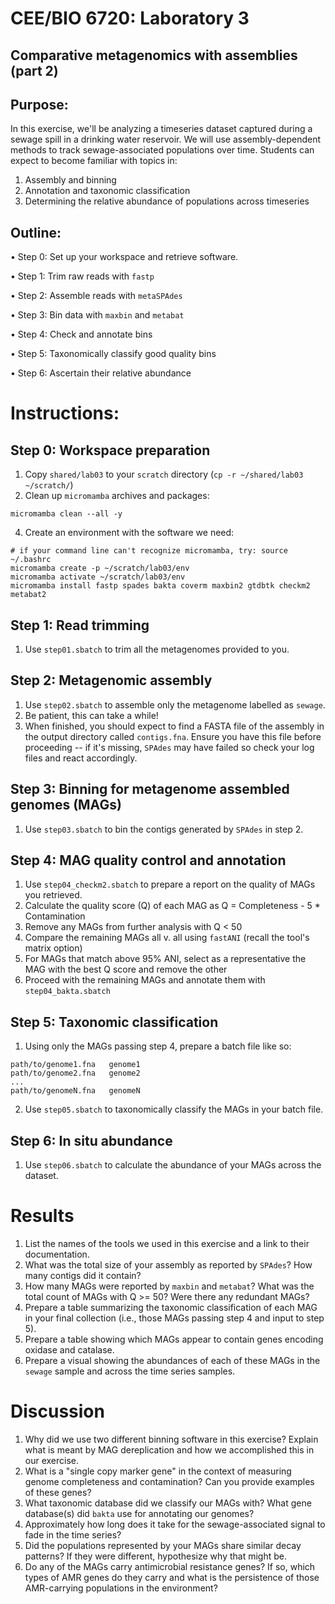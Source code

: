 # CEE/BIO 6720: Laboratory 3
## Comparative metagenomics with assemblies (part 2)


## Purpose: 

In this exercise, we'll be analyzing a timeseries dataset captured during a sewage spill in a drinking water reservoir. We will use assembly-dependent methods to track sewage-associated populations over time. Students can expect to become familiar with topics in:

1. Assembly and binning
2. Annotation and taxonomic classification
3. Determining the relative abundance of populations across timeseries

## Outline: 

•	Step 0: Set up your workspace and retrieve software.

•	Step 1: Trim raw reads with `fastp`

•	Step 2: Assemble reads with `metaSPAdes`

•	Step 3: Bin data with `maxbin` and `metabat`

•	Step 4: Check and annotate bins 

•	Step 5: Taxonomically classify good quality bins

•	Step 6: Ascertain their relative abundance 


# Instructions:

## **Step 0: Workspace preparation** 

1.  Copy `shared/lab03` to your `scratch` directory (`cp -r ~/shared/lab03 ~/scratch/`)
2.  Clean up `micromamba` archives and packages:
```
micromamba clean --all -y
```
4.  Create an environment with the software we need:
```
# if your command line can't recognize micromamba, try: source ~/.bashrc
micromamba create -p ~/scratch/lab03/env
micromamba activate ~/scratch/lab03/env
micromamba install fastp spades bakta coverm maxbin2 gtdbtk checkm2 metabat2
```

## **Step 1: Read trimming** 
1.  Use `step01.sbatch` to trim all the metagenomes provided to you.

## **Step 2: Metagenomic assembly** 
1.  Use `step02.sbatch` to assemble only the metagenome labelled as `sewage`.
2.  Be patient, this can take a while!
3.  When finished, you should expect to find a FASTA file of the assembly in the output directory called `contigs.fna`. Ensure you have this file before proceeding -- if it's missing, `SPAdes` may have failed so check your log files and react accordingly.

## **Step 3: Binning for metagenome assembled genomes (MAGs)**
1. Use `step03.sbatch` to bin the contigs generated by `SPAdes` in step 2.

## **Step 4: MAG quality control and annotation**
1. Use `step04_checkm2.sbatch` to prepare a report on the quality of MAGs you retrieved.
2. Calculate the quality score (Q) of each MAG as Q = Completeness - 5 * Contamination
3. Remove any MAGs from further analysis with Q < 50
4. Compare the remaining MAGs all v. all using `fastANI` (recall the tool's matrix option)
5. For MAGs that match above 95% ANI, select as a representative the MAG with the best Q score and remove the other
6. Proceed with the remaining MAGs and annotate them with `step04_bakta.sbatch`

## **Step 5: Taxonomic classification** 
1. Using only the MAGs passing step 4, prepare a batch file like so:
```
path/to/genome1.fna   genome1
path/to/genome2.fna   genome2
...
path/to/genomeN.fna   genomeN
```
2. Use `step05.sbatch` to taxonomically classify the MAGs in your batch file.

## **Step 6: In situ abundance**
1. Use `step06.sbatch` to calculate the abundance of your MAGs across the dataset.
   
# Results

1.  List the names of the tools we used in this exercise and a link to their documentation.
2.  What was the total size of your assembly as reported by `SPAdes`? How many contigs did it contain?
3.  How many MAGs were reported by `maxbin` and `metabat`? What was the total count of MAGs with Q >= 50? Were there any redundant MAGs?
5.  Prepare a table summarizing the taxonomic classification of each MAG in your final collection (i.e., those MAGs passing step 4 and input to step 5).
6.  Prepare a table showing which MAGs appear to contain genes encoding oxidase and catalase. 
7.  Prepare a visual showing the abundances of each of these MAGs in the `sewage` sample and across the time series samples.

# Discussion

1.  Why did we use two different binning software in this exercise? Explain what is meant by MAG dereplication and how we accomplished this in our exercise.
2.  What is a "single copy marker gene" in the context of measuring genome completeness and contamination? Can you provide examples of these genes?
3.  What taxonomic database did we classify our MAGs with? What gene database(s) did `bakta` use for annotating our genomes?
4.  Approximately how long does it take for the sewage-associated signal to fade in the time series?
5.  Did the populations represented by your MAGs share similar decay patterns? If they were different, hypothesize why that might be.
6.  Do any of the MAGs carry antimicrobial resistance genes? If so, which types of AMR genes do they carry and what is the persistence of those AMR-carrying populations in the environment?
